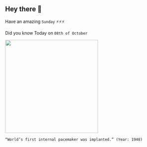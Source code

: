 ## Hey there 👋
Have an amazing `Sunday` ⚡⚡⚡

Did you know Today on `08th of October`
 
 [<img src="https://els-jbs-prod-cdn.jbs.elsevierhealth.com/cms/attachment/23f82fd6-7cd8-44ad-ab08-cd7ca50fa91a/fx1_lrg.jpg" width="300" />](https://www.ncbi.nlm.nih.gov/pmc/articles/PMC2572009/) 
 ```
“World’s first internal pacemaker was implanted.” (Year: 1948)
```
